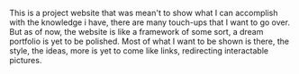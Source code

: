This is a project website that was mean't to show what I can accomplish with the knowledge i have, there are many touch-ups that I want to go over. But as of now, the website is like a framework of some sort, a dream portfolio is yet to be polished. Most of what I want to be shown is there, the style, the ideas, more is yet to come like links, redirecting interactable pictures.